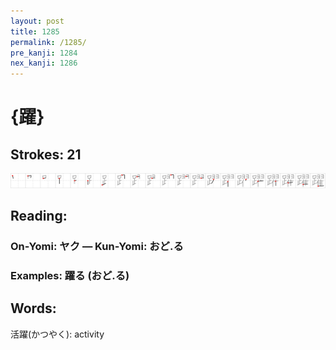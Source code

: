 ```yaml
---
layout: post
title: 1285
permalink: /1285/
pre_kanji: 1284
nex_kanji: 1286
---
```


# {躍}

## Strokes: 21

<div class="stroke"><img src="../images/E8BA8D.png" /></div>

## Reading:

### On-Yomi: ヤク &mdash; Kun-Yomi: おど.る

### Examples: 躍る (おど.る)

## Words:

活躍(かつやく): activity
